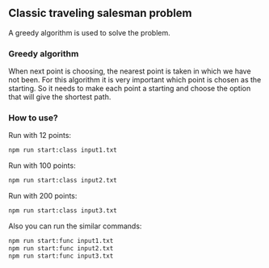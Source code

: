 ## Classic traveling salesman problem

A greedy algorithm is used to solve the problem.

### Greedy algorithm

When next point is choosing, the nearest point is taken in which we have not been.
For this algorithm it is very important which point is chosen as the starting. So it needs to make each point a starting and choose the option that will give the shortest path.

### How to use?

Run with 12 points: 
```bash
npm run start:class input1.txt
```

Run with 100 points:
```bash
npm run start:class input2.txt
```

Run with 200 points:
```bash
npm run start:class input3.txt
```

Also you can run the similar commands:
```bash
npm run start:func input1.txt
npm run start:func input2.txt
npm run start:func input3.txt
```
